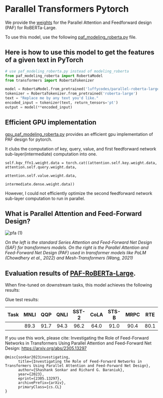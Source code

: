 # Parallel Transformers Pytorch

We provide the [weights](https://huggingface.co/luffycodes/Parallel-Roberta-Large) for the Parallel Attention and Feedforward design (PAF) for RoBERTa-Large.

To use this model, use the following [paf_modeling_roberta.py](https://github.com/luffycodes/Parallel-Transformers-Pytorch/blob/main/paf_modeling_roberta.py) file.

## Here is how to use this model to get the features of a given text in PyTorch

```python
# use paf_modeling_roberta.py instead of modeling_roberta
from paf_modeling_roberta import RobertaModel
from transformers import RobertaTokenizer

model = RobertaModel.from_pretrained('luffycodes/parallel-roberta-large')
tokenizer = RobertaTokenizer.from_pretrained('roberta-large')
text = "Replace me by any text you'd like."
encoded_input = tokenizer(text, return_tensors='pt')
output = model(**encoded_input)
```

## Efficient GPU implementation
[gpu_paf_modeling_roberta.py](https://github.com/luffycodes/Parallel-Transformers-Pytorch/blob/main/gpu_paf_modeling_roberta.py) provides an efficient gpu implementation of PAF design for pytorch.

It clubs the computation of key, query, value, and first feedforward network sub-layer(intermediate) computation into one.
```
self.kqv_ffn1.weight.data = torch.cat((attention.self.key.weight.data, attention.self.query.weight.data,
                                               attention.self.value.weight.data,
                                               intermediate.dense.weight.data))
```          
However, I could not efficiently optimize the second feedforward network sub-layer computation to run in parallel.

## What is Parallel Attention and Feed-Forward Design?

![pfa (1)](https://github.com/luffycodes/Parallel-Transformers-Pytorch/assets/22951144/e5b76b1c-5fb1-4263-a23b-a61742fe12ae)

*On the left is the standard Series Attention and Feed-Forward Net Design (SAF) for transformers models. On the right is the Parallel Attention and Feed-Forward Net Design (PAF) used in transformer models like PaLM (Chowdhery et al., 2022) and Mesh-Transformers (Wang, 2021)*

## Evaluation results of [PAF-RoBERTa-Large](https://huggingface.co/luffycodes/parallel-roberta-large).

When fine-tuned on downstream tasks, this model achieves the following results:

Glue test results:

| Task | MNLI | QQP  | QNLI | SST-2 | CoLA | STS-B | MRPC | RTE  |
|:----:|:----:|:----:|:----:|:-----:|:----:|:-----:|:----:|:----:|
|      | 89.3 | 91.7 | 94.3 | 96.2  | 64.0 | 91.0  | 90.4 | 80.1 |

If you use this work, please cite:
Investigating the Role of Feed-Forward Networks in Transformers Using Parallel Attention and Feed-Forward Net Design:
https://arxiv.org/abs/2305.13297
```
@misc{sonkar2023investigating,
      title={Investigating the Role of Feed-Forward Networks in Transformers Using Parallel Attention and Feed-Forward Net Design}, 
      author={Shashank Sonkar and Richard G. Baraniuk},
      year={2023},
      eprint={2305.13297},
      archivePrefix={arXiv},
      primaryClass={cs.CL}
}
```


